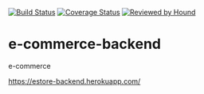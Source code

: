 [![Build Status](https://travis-ci.com/CodeFoodie/e-commerce-backend.svg?branch=master)](https://travis-ci.com/CodeFoodie/e-commerce-backend) [![Coverage Status](https://coveralls.io/repos/github/CodeFoodie/e-commerce-backend/badge.svg?branch=master)](https://coveralls.io/github/CodeFoodie/e-commerce-backend?branch=master) [![Reviewed by Hound](https://img.shields.io/badge/Reviewed_by-Hound-8E64B0.svg)](https://houndci.com)

# e-commerce-backend
e-commerce

https://estore-backend.herokuapp.com/



